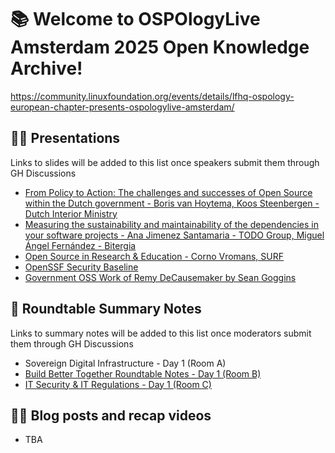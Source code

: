 # 📚 Welcome to OSPOlogyLive Amsterdam 2025 Open Knowledge Archive! 

https://community.linuxfoundation.org/events/details/lfhq-ospology-european-chapter-presents-ospologylive-amsterdam/

## 👩‍🏫 Presentations

Links to slides will be added to this list once speakers submit them through GH Discussions

- [From Policy to Action: The challenges and successes of Open Source within the Dutch government - Boris van Hoytema, Koos Steenbergen - Dutch Interior Ministry](https://github.com/todogroup/ospology/discussions/564#discussioncomment-12625396)
- [Measuring the sustainability and maintainability of the dependencies in your software projects - Ana Jimenez Santamaria - TODO Group,  Miguel Ángel Fernández - Bitergia](https://github.com/todogroup/ospology/discussions/564#discussioncomment-12631895)
- [Open Source in Research & Education - Corno Vromans, SURF](https://github.com/todogroup/ospology/discussions/564#discussioncomment-12631984)
- [OpenSSF Security Baseline](https://docs.google.com/presentation/d/10jDMYmWDIfo5HAUA8lonkJRbQiszx28_-esEYNAGCIM/edit?slide=id.p#slide=id.p)
- [Government OSS Work of Remy DeCausemaker by Sean Goggins](https://docs.google.com/presentation/d/1A-4Yasz0lOgCWPSbwrIIvGAsVXDE1swGdkKceRsHR4w/edit?slide=id.g3458ef3933d_0_0#slide=id.g3458ef3933d_0_0)

## 📝 Roundtable Summary Notes

Links to summary notes will be added to this list once moderators submit them through GH Discussions

- Sovereign Digital Infrastructure - Day 1 (Room A)
- [Build Better Together Roundtable Notes - Day 1 (Room B)](https://github.com/todogroup/ospology/discussions/564#discussioncomment-12628530)
- [IT Security & IT Regulations - Day 1 (Room C)](https://github.com/todogroup/ospology/discussions/564#discussioncomment-12628319)

## 👩‍🏫 Blog posts and recap videos

- TBA
